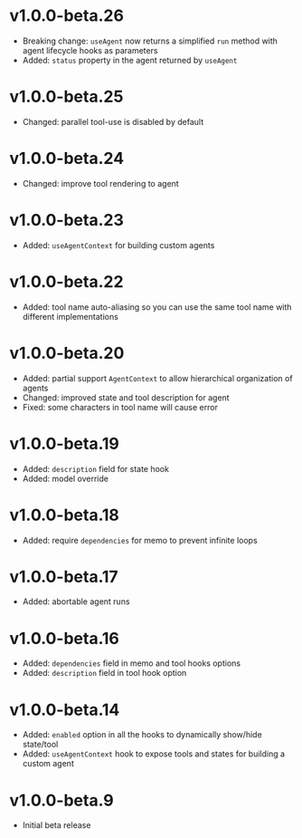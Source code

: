 # v1.0.0-beta.26

- Breaking change: `useAgent` now returns a simplified `run` method with agent lifecycle hooks as parameters
- Added: `status` property in the agent returned by `useAgent`

# v1.0.0-beta.25

- Changed: parallel tool-use is disabled by default

# v1.0.0-beta.24

- Changed: improve tool rendering to agent

# v1.0.0-beta.23

- Added: `useAgentContext` for building custom agents

# v1.0.0-beta.22

- Added: tool name auto-aliasing so you can use the same tool name with different implementations

# v1.0.0-beta.20

- Added: partial support `AgentContext` to allow hierarchical organization of agents
- Changed: improved state and tool description for agent
- Fixed: some characters in tool name will cause error

# v1.0.0-beta.19

- Added: `description` field for state hook
- Added: model override

# v1.0.0-beta.18

- Added: require `dependencies` for memo to prevent infinite loops

# v1.0.0-beta.17

- Added: abortable agent runs

# v1.0.0-beta.16

- Added: `dependencies` field in memo and tool hooks options
- Added: `description` field in tool hook option

# v1.0.0-beta.14

- Added: `enabled` option in all the hooks to dynamically show/hide state/tool
- Added: `useAgentContext` hook to expose tools and states for building a custom agent

# v1.0.0-beta.9

- Initial beta release
